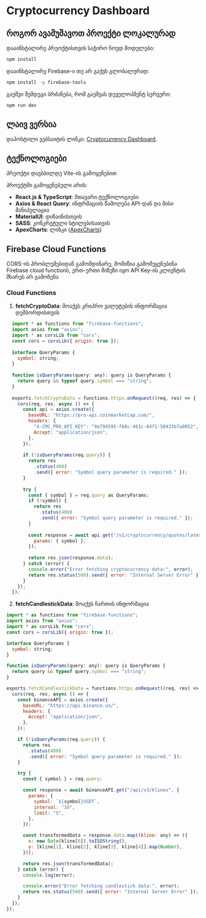 # Cryptocurrency Dashboard

## როგორ ავამუშავოთ პროექტი ლოკალურად

 დააინსტალირე პრეოქტისთვის საჭირო ნოუდ მოდულები:
   ```bash
   npm install
  ```

 დააინსტალირე Firebase-ი თუ არ გაქვს გლობალურად:
   ```bash
   npm install -g firebase-tools
  ```

 გაუშვი შემდეგი ბრძანება, რომ გაეშვას დეველოპმენტ სერვერი:
   ```bash
   npm run dev
  ```


## ლაივ ვერსია

დაჰოსტილი ვებსაიტის ლინკი: [Cryptocurrency Dashboard](https://bonny-group-task-7aafe.web.app).


## ტექნოლოგიები

პრეოქტი დავბბილდე Vite-ის გამოყენებით

პროექტში გამოყენებული არის:

- **React.js & TypeScript**: მთავარი ტექნოლოგიები
- **Axios & React Query**: ინფრმაციის წამოღება API-დან და მისი მანიპულაცია
- **MaterialUI**: დიზაინისთვის
- **SASS**: კონკრეტული სტილებისათვის
- **ApexCharts**: ლინკი ([ApexCharts](https://apexcharts.com/))

## Firebase Cloud Functions

CORS-ის პრობლემებიდან გამომდინარე, მომიწია გამომეყენებინა Firebase cloud functionს, ერთ-ერთი მიზეზი იყო API Key-ის კლიენტის მხარეს არ გამოჩენა

### Cloud Functions

1. **fetchCryptoData**: მოაქვს კრიპრო ვალუტების ინფორმაცია დეშბორდისთვის 

```javascript
  import * as functions from "firebase-functions";
  import axios from "axios";
  import * as corsLib from "cors";
  const cors = corsLib({ origin: true });
  
  interface QueryParams {
    symbol: string;
  }
  
  function isQueryParams(query: any): query is QueryParams {
    return query && typeof query.symbol === "string";
  }
  
  exports.fetchCryptoData = functions.https.onRequest((req, res) => {
    cors(req, res, async () => {
      const api = axios.create({
        baseURL: "https://pro-api.coinmarketcap.com/",
        headers: {
          "X-CMC_PRO_API_KEY": "0a794595-fb8c-461c-84f1-50433b7a8052",
          Accept: "application/json",
        },
      });
  
      if (!isQueryParams(req.query)) {
        return res
          .status(400)
          .send({ error: "Symbol query parameter is required." });
      }
  
      try {
        const { symbol } = req.query as QueryParams;
        if (!symbol) {
          return res
            .status(400)
            .send({ error: "Symbol query parameter is required." });
        }
  
        const response = await api.get("/v1/cryptocurrency/quotes/latest", {
          params: { symbol },
        });
  
        return res.json(response.data);
      } catch (error) {
        console.error("Error fetching cryptocurrency data:", error);
        return res.status(500).send({ error: "Internal Server Error" });
      }
    });
  });
```

2. **fetchCandlestickData**: მოაქვს ჩართის ინფორმაცია

```javascript
import * as functions from "firebase-functions";
import axios from "axios";
import * as corsLib from "cors";
const cors = corsLib({ origin: true });

interface QueryParams {
  symbol: string;
}

function isQueryParams(query: any): query is QueryParams {
  return query && typeof query.symbol === "string";
}

exports.fetchCandlestickData = functions.https.onRequest((req, res) => {
  cors(req, res, async () => {
    const binanceAPI = axios.create({
      baseURL: "https://api.binance.us/",
      headers: {
        Accept: "application/json",
      },
    });

    if (!isQueryParams(req.query)) {
      return res
        .status(400)
        .send({ error: "Symbol query parameter is required." });
    }

    try {
      const { symbol } = req.query;

      const response = await binanceAPI.get("/api/v3/klines", {
        params: {
          symbol: `${symbol}USDT`,
          interval: "1d",
          limit: "5",
        },
      });

      const transformedData = response.data.map((kline: any) => ({
        x: new Date(kline[0]).toISOString(),
        y: [kline[1], kline[2], kline[3], kline[4]].map(Number),
      }));

      return res.json(transformedData);
    } catch (error) {
      console.log(error);

      console.error("Error fetching candlestick data:", error);
      return res.status(500).send({ error: "Internal Server Error" });
    }
  });
});
```
   



